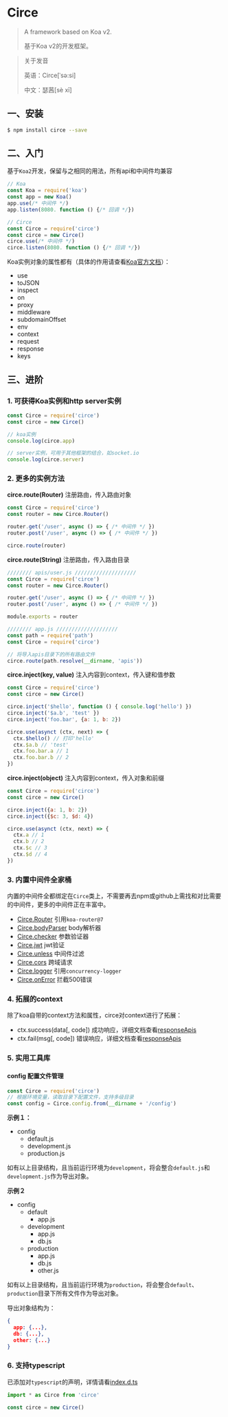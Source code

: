 # Circe

> A framework based on Koa v2.
>
> 基于Koa v2的开发框架。

> 关于发音
>
> 英语：Circe[ˈsə:si]
>
> 中文：瑟茜[sè xī]

## 一、安装

```bash
$ npm install circe --save
```

## 二、入门

基于`Koa2`开发，保留与之相同的用法，所有api和中间件均兼容

```javascript
// Koa
const Koa = require('koa')
const app = new Koa()
app.use(/* 中间件 */)
app.listen(8080. function () {/* 回调 */})

// Circe
const Circe = require('circe')
const circe = new Circe()
circe.use(/* 中间件 */)
circe.listen(8080. function () {/* 回调 */})
```

Koa实例对象的属性都有（具体的作用请查看[Koa官方文档](http://koajs.com/)）：

- use
- toJSON
- inspect
- on
- proxy
- middleware
- subdomainOffset
- env
- context
- request
- response
- keys

## 三、进阶

### 1. 可获得Koa实例和http server实例

```javascript
const Circe = require('circe')
const circe = new Circe()

// koa实例
console.log(circe.app)

// server实例，可用于其他框架的结合，如socket.io
console.log(circe.server)
```

### 2. 更多的实例方法

**circe.route(Router)** 注册路由，传入路由对象

```javascript
const Circe = require('circe')
const router = new Circe.Router()

router.get('/user', async () => { /* 中间件 */ })
router.post('/user', async () => { /* 中间件 */ })

circe.route(router)
```

**circe.route(String)** 注册路由，传入路由目录

```javascript
//////// apis/user.js ////////////////////
const Circe = require('circe')
const router = new Circe.Router()

router.get('/user', async () => { /* 中间件 */ })
router.post('/user', async () => { /* 中间件 */ })

module.exports = router

//////// app.js ////////////////////
const path = require('path')
const Circe = require('circe')

// 将导入apis目录下的所有路由文件
circe.route(path.resolve(__dirname, 'apis'))
```

**circe.inject(key, value)** 注入内容到context，传入键和值参数

```javascript
const Circe = require('circe')
const circe = new Circe()

circe.inject('$hello', function () { console.log('hello') })
circe.inject('$a.b', 'test' })
circe.inject('foo.bar', {a: 1, b: 2})

circe.use(asynct (ctx, next) => {
  ctx.$hello() // 打印'hello'
  ctx.$a.b // 'test'
  ctx.foo.bar.a // 1
  ctx.foo.bar.b // 2
})
```

**circe.inject(object)** 注入内容到context，传入对象和前缀

```javascript
const Circe = require('circe')
const circe = new Circe()

circe.inject({a: 1, b: 2})
circe.inject({$c: 3, $d: 4})

circe.use(asynct (ctx, next) => {
  ctx.a // 1
  ctx.b // 2
  ctx.$c // 3
  ctx.$d // 4
})
```

### 3. 内置中间件全家桶

内置的中间件全都绑定在`Circe`类上，不需要再去npm或github上需找和对比需要的中间件，更多的中间件正在丰富中。

- [Circe.Router](https://github.com/alexmingoia/koa-router/tree/master) 引用`koa-router@7`
- [Circe.bodyParser](./src/middlewares/bodyParser/README.md) body解析器
- [Circe.checker](./src/middlewares/checker/README.md) 参数验证器
- [Circe.jwt](./src/middlewares/jwt/README.md) jwt验证
- [Circe.unless](./src/middlewares/unless/README.md) 中间件过滤
- [Circe.cors](./src/middlewares/cors/README.md) 跨域请求
- [Circe.logger](https://github.com/PabloSichert/concurrency-logger) 引用`concurrency-logger`
- [Circe.onError](./src/middlewares/onError/README.md) 拦截500错误

### 4. 拓展的context

除了koa自带的context方法和属性，circe对context进行了拓展：

- ctx.success(data[, code]) 成功响应，详细文档查看[responseApis](./src/libs/responseApis/README.md)
- ctx.fail(msg[, code]) 错误响应，详细文档查看[responseApis](./src/libs/responseApis/README.md)

### 5. 实用工具库

#### config 配置文件管理

```javascript
const Circe = require('circe')
// 根据环境变量，读取目录下配置文件，支持多级目录
const config = Circe.config.from(__dirname + '/config')
```

**示例１：**

- config
  - default.js
  - development.js
  - production.js

如有以上目录结构，且当前运行环境为`development`，将会整合`default.js`和`development.js`作为导出对象。

**示例２**

- config
  - default
    - app.js
  - development
    - app.js
    - db.js
  - production
    - app.js
    - db.js
    - other.js

如有以上目录结构，且当前运行环境为`production`，将会整合`default`、`production`目录下所有文件作为导出对象。

导出对象结构为：

```json
{
  app: {...},
  db: {...},
  other: {...}
}
```

### 6. 支持typescript

已添加对`typescript`的声明，详情请看[index.d.ts](./src/index.d.ts)

```javascript
import * as Circe from 'circe'

const circe = new Circe()
```
